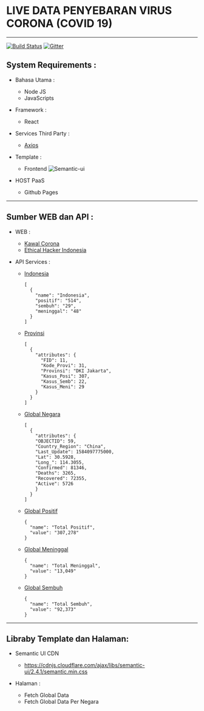 # LIVE DATA PENYEBARAN VIRUS CORONA (COVID 19)
----------------------------------------------------------------------------------

[![Build Status](https://travis-ci.com/Ekhel/kawal-corona.svg?branch=master)](https://travis-ci.com/Ekhel/kawal-corona)
[![Gitter](https://badges.gitter.im/jayapura_dev/react.svg)](https://gitter.im/jayapura_dev/react?utm_source=badge&utm_medium=badge&utm_campaign=pr-badge)

## System Requirements :
* Bahasa Utama :
  - Node JS
  - JavaScripts

* Framework :
  - React

* Services Third Party :
  - [Axios](https://github.com/axios/axios)

* Template :
  - Frontend ![Semantic-ui](https://semantic-ui.com)

* HOST PaaS
  - Github Pages

------------------------------------------------------------------------

## Sumber WEB dan API :

* WEB :
  - [Kawal Corona](https://kawalcorona.com)
  - [Ethical Hacker Indonesia](https://hack.co.id)

* API Services :
  - [Indonesia](https://api.kawalcorona.com/indonesia)

    ```javascripts
    [
      {
        "name": "Indonesia",
        "positif": "514",
        "sembuh": "29",
        "meninggal": "48"
      }
    ]
    ```
  - [Provinsi](https://api.kawalcorona.com/indonesia/provinsi)

    ```javascripts
    [
      {
        "attributes": {
          "FID": 11,
          "Kode_Provi": 31,
          "Provinsi": "DKI Jakarta",
          "Kasus_Posi": 307,
          "Kasus_Semb": 22,
          "Kasus_Meni": 29
        }
      }
    ]	
    ```
    

  - [Global Negara](https://api.kawalcorona.com/)

    ```javascripts
    [
      {
        "attributes": {
        "OBJECTID": 59,
        "Country_Region": "China",
        "Last_Update": 1584097775000,
        "Lat": 30.5928,
        "Long_": 114.3055,
        "Confirmed": 81346,
        "Deaths": 3265,
        "Recovered": 72355,
        "Active": 5726
        }
      }
    ]			
    ```

  - [Global Positif](https://api.kawalcorona.com/positif)

    ```javascripts
    {
      "name": "Total Positif",
      "value": "307,278"
    }
    ```

  - [Global Meninggal](https://api.kawalcorona.com/meniggal)

    ```javascripts
    {
      "name": "Total Meninggal",
      "value": "13,049"
    }
    ```
  - [Global Sembuh](https://api.kawalcorona.com/sembuh)

    ```javascripts
    {
      "name": "Total Sembuh",
      "value": "92,373"
    }
    ```

-------------------------------------------------------------------------

## Libraby Template dan Halaman:
* Semantic UI CDN
  - https://cdnjs.cloudflare.com/ajax/libs/semantic-ui/2.4.1/semantic.min.css

* Halaman :
  - Fetch Global Data
  - Fetch Global Data Per Negara


